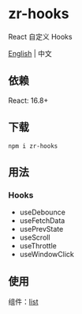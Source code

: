 # zr-hooks

React 自定义 Hooks

[English](./README.md) | 中文


## 依赖
React: 16.8+


## 下载
```
npm i zr-hooks
```


## 用法

### Hooks
- useDebounce
- useFetchData
- usePrevState
- useScroll
- useThrottle
- useWindowClick

## 使用
组件：[list](./example/pages/list.tsx)

